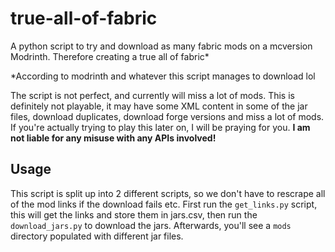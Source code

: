 # true-all-of-fabric
A python script to try and download as many fabric mods on a mcversion Modrinth. Therefore creating a true all of fabric*

*According to modrinth and whatever this script manages to download lol

The script is not perfect, and currently will miss a lot of mods. This is definitely not playable, it may have some XML content in some of the jar files, download duplicates, download forge versions and miss a lot of mods. If you're actually trying to play this later on, I will be praying for you.
**I am not liable for any misuse with any APIs involved!**

## Usage
This script is split up into 2 different scripts, so we don't have to rescrape all of the mod links if the download fails etc.
First run the `get_links.py` script, this will get the links and store them in jars.csv, then run the `download_jars.py` to download the jars. Afterwards, you'll see a `mods` directory populated with different jar files.

